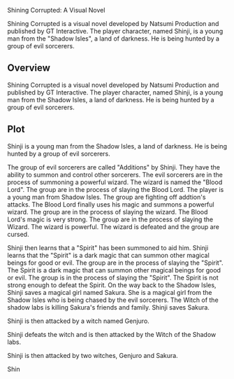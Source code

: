 Shining Corrupted: A Visual Novel

Shining Corrupted is a visual novel developed by Natsumi Production and published by GT Interactive. The player character, named Shinji, is a young man from the "Shadow Isles", a land of darkness. He is being hunted by a group of evil sorcerers.

## Overview

Shining Corrupted is a visual novel developed by Natsumi Production and published by GT Interactive. The player character, named Shinji, is a young man from the Shadow Isles, a land of darkness. He is being hunted by a group of evil sorcerers.

## Plot

Shinji is a young man from the Shadow Isles, a land of darkness. He is being hunted by a group of evil sorcerers.

The group of evil sorcerers are called "Additions" by Shinji. They have the ability to summon and control other sorcerers. The evil sorcerers are in the process of summoning a powerful wizard. The wizard is named the "Blood Lord". The group are in the process of slaying the Blood Lord. The player is a young man from Shadow Isles. The group are fighting off addtion's attacks. The Blood Lord finally uses his magic and summons a powerful wizard. The group are in the process of slaying the wizard. The Blood Lord's magic is very strong. The group are in the process of slaying the Wizard. The wizard is powerful. The wizard is defeated and the group are cursed.

Shinji then learns that a "Spirit" has been summoned to aid him. Shinji learns that the "Spirit" is a dark magic that can summon other magical beings for good or evil. The group are in the process of slaying the "Spirit". The Spirit is a dark magic that can summon other magical beings for good or evil. The group is in the process of slaying the "Spirit". The Spirit is not strong enough to defeat the Spirit. On the way back to the Shadow Isles, Shinji saves a magical girl named Sakura. She is a magical girl from the Shadow Isles who is being chased by the evil sorcerers. The Witch of the shadow labs is killing Sakura's friends and family. Shinji saves Sakura.

Shinji is then attacked by a witch named Genjuro.

Shinji defeats the witch and is then attacked by the Witch of the Shadow labs.

Shinji is then attacked by two witches, Genjuro and Sakura.

Shin
